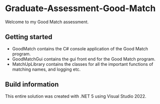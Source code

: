 # Graduate-Assessment-Good-Match

Welcome to my Good Match assessment.

## Getting started

- GoodMatch contains the C# console application of the Good Match program.
- GoodMatchGui contains the gui front end for the Good Match program.
- MatchUpLibrary contains the classes for all the important functions of matching names, and logging etc.

## Build information

This entire solution was created with .NET 5 using Visual Studio 2022.

